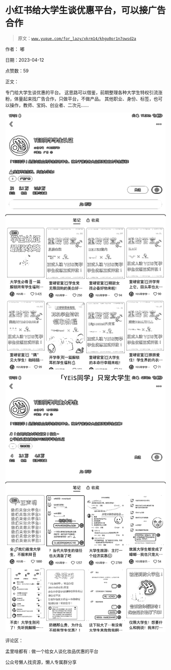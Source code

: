 # 小红书给大学生谈优惠平台，可以接广告合作

> 原文：[`www.yuque.com/for_lazy/xkrm14/khgu0or1n7owsd2a`](https://www.yuque.com/for_lazy/xkrm14/khgu0or1n7owsd2a)



作者： 嘟



日期：2023-04-12



点赞数：59

<ne-card data-card-name="hr" data-card-type="block" id="zXKQJ" data-event-boundary="card">

正文：



专门给大学生谈优惠的平台。 这思路可以借鉴，前期整理各种大学生特权引流涨粉，体量起来找广告合作，只做平台，不做产品。 其他职业、身份、标签，也可以操作，教师、宝妈、创业者、二次元……



<ne-card data-card-name="image" data-card-type="inline" id="UkIA7" data-event-boundary="card">![](img/b6fc93d5237a91dc4470bd19820f1b6b.png)</ne-card>



<ne-card data-card-name="image" data-card-type="inline" id="drUpp" data-event-boundary="card">![](img/92f4cf9d2ef73309f2b3b16acbca3609.png)</ne-card>

<ne-card data-card-name="hr" data-card-type="block" id="bIa2Z" data-event-boundary="card">

评论区：



孟里啥都有 : 做一个给女人谈化妆品优惠的平台

<ne-card data-card-name="hr" data-card-type="block" id="fEEgq" data-event-boundary="card">

公众号懒人找资源，懒人专属群分享

</ne-card></ne-card></ne-card>